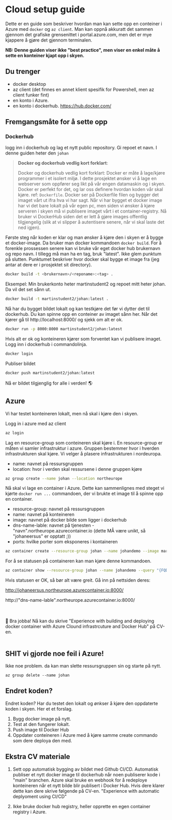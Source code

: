 # Cloud setup guide
Dette er en guide som beskriver hvordan man kan sette opp en conteiner i Azure med `docker` og `az client`. Man kan oppnå akkuratt det sammen gjennom det grafiske grensenittet i portal.azure.com, men det er mye kjappere å gjøre det gjennom terminalen. 

**NB: Denne guiden viser ikke "best practice", men viser en enkel måte å sette en konteiner kjapt opp i skyen.**

## Du trenger
* docker desktop
* az client (det finnes en annet klient spesifik for Powershell, men az client funker fint)
* en konto i Azure. 
* en konto i dockerhub. https://hub.docker.com/

## Fremgangsmåte for å sette opp
### Dockerhub
logg inn i dockerhub og lag et nytt public repository. Gi repoet et navn. I denne guiden heter den `johan`


> **Docker og dockerhub vedlig kort forklart**:
>
> Docker og dockerhub vedlig kort forklart: Docker er måte å lage/kjøre programmer i et isolert miljø. I dette prosjektet ønsker vi å lage en webserver som oppfører seg likt på vår engen datamaskin og i skyen. Docker er perfekt for det, og lar oss definere hvordan koden vår skal kjøre. ref: `Dockerfile`. Docker ser på Dockerfile filen og bygger det imaget vårt ut ifra hva vi har sagt. Når vi har bygget et docker image har vi det bare lokalt på vår egen pc, men siden vi ønsker å kjøre serveren i skyen må vi publisere imaget vårt i et container-registry. Nå bruker vi DockerHub siden det er lett å gjøre images offentlig tilgjengelig (slik at vi slipper å autentisere senere, når vi skal laste det ned igjen). 


Første steg når koden er klar og man ønsker å kjøre den i skyen er å bygge et docker-image. Da bruker man docker kommandoen `docker build`. For å forenkle prossessen senere kan vi bruke vår eget docker hub brukernavn og repo navn. I tillegg må man ha en tag, bruk "latest". Ikke glem punktum på slutten. Punktumet beskriver hvor docker skal bygge et image fra (jeg antar at dere er i prosjektet sit directory).
```sh
docker build -t <brukernavn>/<reponame>:<tag> .
```

Eksempel: Min brukerkonto heter martinstudent2 og repoet mitt heter johan. Da vil det set sånn ut.
```sh
docker build -t martinstudent2/johan:latest .
```

Nå har du bygget bildet lokalt og kan testkjøre det før vi dytter det til dockerhub. Du kan spinne opp en conteiner av imaget sånn her.
Når det kjører gå til http://localhost:8000/ og sjekk om alt er ok.
```sh
docker run -p 8000:8000 martinstudent2/johan:latest
```

Hvis alt er ok og konteineren kjører som forventet kan vi publisere imaget. Logg inn i dockerhub i commandolinja.
```sh
docker login
```

Publiser bildet
```sh
docker push martinstudent2/johan:latest
```

Nå er bildet tilgjenglig for alle i verden! 🌎

## Azure
Vi har testet konteineren lokalt, men nå skal i kjøre den i skyen.

Logg in i azure med az client
```sh
az login
```

Lag en resource-group som conteineren skal kjøre i. En resource-group er måten vi samler infrastruktur i azure. Gruppen bestemmer hvor i hverden infrastrukturen skal kjøre. Vi velger å plasere infrastrukturen i nordeuropa. 
* name: navnet på ressursgruppen
* location: hvor i verden skal ressursene i denne gruppen kjøre
```sh
az group create --name johan --location northeurope
```

Nå skal vi lage en container i Azure. Dette kan sammenlignes med steget vi kjørte `docker run ...` commandoen, der vi brukte et image til å spinne opp en container.
* resource-group: navnet på ressursgruppen
* name: navnet på konteineren
* image: navnet på docker bilde som ligger i dockerhub
* dns-name-lable: navnet på tjenesten - "navn".northeurope.azurecontainer.io (dette MÅ være unikt, så "johaneersus" er opptatt ;))
* ports: hvilke porter som eksponeres i kontaineren
```sh
az container create --resource-group johan --name johandemo --image martinstudent2/johan --dns-name-label johaneersus --ports 8000
```

For å se statusen på containeren kan man kjøre denne kommandoen.
```sh
az container show --resource-group johan --name johandemo --query "{FQDN:ipAddress.fqdn ProvisioningState:provisioningState}" --out table
```

Hvis statusen er OK, så bør alt være greit. Gå inn på nettsiden deres:

http://johaneersus.northeurope.azurecontainer.io:8000/

http://"dns-name-lable".northeurope.azurecontainer.io:8000/

<br></br>
🌟 Bra jobba! Nå kan du skrive "Experience with building and deploying docker container with Azure Clound infrastrcuture and Docker Hub" på CV-en.
<br></br>

## SHIT vi gjorde noe feil i Azure!
Ikke noe problem. da kan man slette ressursgruppen sin og starte på nytt.
```
az group delete --name johan
```



## Endret koden?
Endret koden? Har du testet den lokalt og ønkser å kjøre den oppdaterte koden i skyen. Her et et forslag.

1. Bygg docker image på nytt.
2. Test at den fungerer lokalt.
3. Push image til Docker Hub
4. Oppdater conteineren i Azure med å kjøre samme create commando som dere deploya den med.


## Ekstra CV materiale
1. Sett opp automatisk bygging av bildet med Github CI/CD. Automatisk publiser et nytt docker image til dockerhub når noen publiserer kode i "main" branchen. Azure skal bruke en webhook for å redeploye konteineren når et nytt bilde blir publisert i Docker Hub. Hvis dere klarer dette kan dere skrive følgende på CV-en. "Experience with automatic deplyoment using CI/CD"

2. Ikke bruke docker hub registry, heller opprette en egen container registry i Azure.
